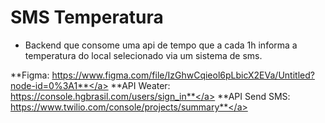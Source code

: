 # SMS Temperatura

* Backend que consome uma api de tempo que a cada 1h informa a temperatura do local selecionado via um sistema de sms. 

<a>**Figma: https://www.figma.com/file/IzGhwCqieol6pLbicX2EVa/Untitled?node-id=0%3A1**</a>
<a>**API Weater: https://console.hgbrasil.com/users/sign_in**</a>
<a>**API Send SMS: https://www.twilio.com/console/projects/summary**</a>